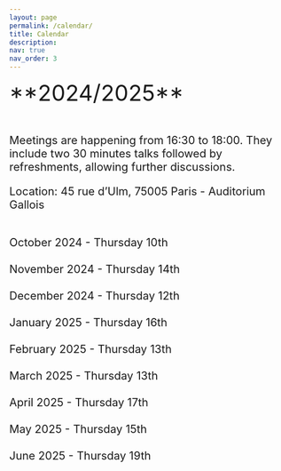 ```yaml
---
layout: page
permalink: /calendar/
title: Calendar
description:
nav: true
nav_order: 3
---
```

<span style="font-size: 40px;">
**2024/2025** <br><br>
<span style="font-size: 20px;">
Meetings are happening from 16:30 to 18:00. They include two 30 minutes talks followed by refreshments, allowing further discussions.<br>

Location:  45 rue d’Ulm, 75005 Paris - Auditorium Gallois <br><br>

October 2024 - Thursday 10th<br><br>
November 2024 - Thursday 14th <br><br>
December 2024 - Thursday 12th<br><br>
January 2025 - Thursday 16th <br><br>
February 2025 - Thursday 13th <br><br>
March 2025 - Thursday 13th <br><br>
April 2025 - Thursday 17th <br><br>
May 2025 - Thursday 15th <br><br>
June 2025 - Thursday 19th<br><br><br><br>

